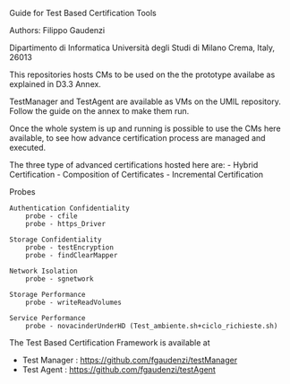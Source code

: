 Guide for Test Based Certification Tools

Authors: Filippo Gaudenzi

Dipartimento di Informatica Università degli Studi di Milano Crema, Italy, 26013


This repositories hosts CMs to be used on the the prototype availabe as explained in D3.3 Annex.

TestManager and TestAgent are available as VMs on the UMIL repository.
Follow the guide on the annex to make them run.

Once the whole system is up and running is possible to use the CMs here available, to see how advance certification process are managed and executed.

The three type of advanced certifications hosted here are:
	- Hybrid Certification
	- Composition of Certificates
	- Incremental Certification




Probes
	
	Authentication Confidentiality
		probe - cfile
		probe - https_Driver

	Storage Confidentiality
		probe - testEncryption
		probe - findClearMapper

	Network Isolation
		probe - sgnetwork	

	Storage Performance
		probe - writeReadVolumes

	Service Performance
		probe - novacinderUnderHD (Test_ambiente.sh+ciclo_richieste.sh)


The Test Based Certification Framework is available at
- Test Manager : https://github.com/fgaudenzi/testManager
- Test Agent   : https://github.com/fgaudenzi/testAgent


